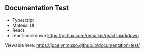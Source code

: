 ## Documentation Test

* Typescript
* Material UI
* React
* react-markdown https://github.com/remarkjs/react-markdown

Viewable here: https://jocelynmutso.github.io/documentation-test/ 